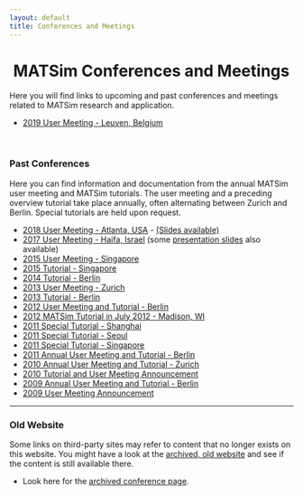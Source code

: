 ```yaml
---
layout: default
title: Conferences and Meetings
---
```


# <i class="fa fa-calendar">&nbsp;</i>MATSim Conferences and Meetings

Here you will find links to upcoming and past conferences and meetings related to MATSim research and application.

- [2019 User Meeting - Leuven, Belgium](https://matsim.atlassian.net/wiki/spaces/MATPUB/pages/365133825/MATSim+User+Meeting+2019)


<br/>

### Past Conferences

Here you can find information and documentation from the annual MATSim user meeting and MATSim tutorials. The user meeting and a preceding overview tutorial take place annually, often alternating between Zurich and Berlin. Special tutorials are held upon request.

- [2018 User Meeting - Atlanta, USA](https://matsim.atlassian.net/wiki/spaces/MATPUB/pages/116916260/MATSim+User+Meeting+2018+ITM+Atlanta+June+23) - [(Slides available)](https://matsim.atlassian.net/wiki/spaces/MATPUB/pages/299335682/Presentations+from+MATSim+User+meeting+2018)
- [2017 User Meeting - Haifa, Israel](https://matsim.atlassian.net/wiki/spaces/MATPUB/pages/117899265/MATSim+User+Meeting+special+session+hEART+2017) (some [presentation slides](https://matsim.atlassian.net/wiki/spaces/MATPUB/pages/112202007/Presentations+at+the+MATSim+User+Meeting+2017) also available)
- [2015 User Meeting - Singapore](http://archive.matsim.org/singapore2015)
- [2015 Tutorial - Singapore](http://archive.matsim.org/tutorial/singapore2015)
- [2014 Tutorial - Berlin](http://archive.matsim.org/tutorial/berlin2014)
- [2013 User Meeting - Zurich](http://archive.matsim.org/zurich2013)
- [2013 Tutorial - Berlin](http://archive.matsim.org/tutorial/berlin2013)
- [2012 User Meeting and Tutorial - Berlin](http://archive.matsim.org/usermeeting12)
- [2012 MATSim Tutorial in July 2012 - Madison, WI](http://archive.matsim.org/tutorial/madison2012)
- [2011 Special Tutorial - Shanghai](http://archive.matsim.org/node/636)
- [2011 Special Tutorial - Seoul](http://archive.matsim.org/node/625)
- [2011 Special Tutorial - Singapore](http://archive.matsim.org/node/646)
- [2011 Annual User Meeting and Tutorial - Berlin](http://archive.matsim.org/usermeeting11)
- [2010 Annual User Meeting and Tutorial - Zurich](http://archive.matsim.org/usermeeting10)
- [2010 Tutorial and User Meeting Announcement](http://archive.matsim.org/usermeeting10/announcement)
- [2009 Annual User Meeting and Tutorial - Berlin](http://archive.matsim.org/usermeeting09)
- [2009 User Meeting Announcement](http://archive.matsim.org/usermeeting09/announcement)

---

### Old Website

Some links on third-party sites may refer to content that no longer exists on this website. You might have a look at the [archived, old website](http://archive.matsim.org/) and see if the content is still available there.

- Look here for the [archived conference page](http://archive.matsim.org/usermeetings).
